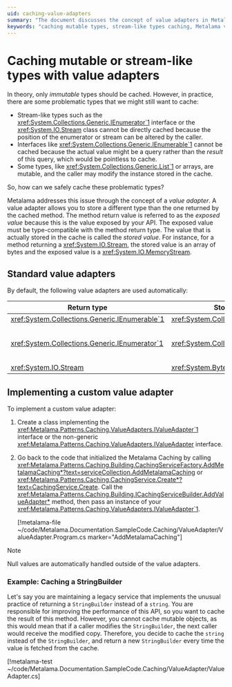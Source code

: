 ```yaml
---
uid: caching-value-adapters
summary: "The document discusses the concept of value adapters in Metalama for caching mutable or stream-like types. It details how to implement a custom value adapter and provides examples."
keywords: "caching mutable types, stream-like types caching, Metalama value adapter, custom value adapter implementation, .NET caching, immutable types caching, caching problematic types, caching configuration"
---
```

# Caching mutable or stream-like types with value adapters

In theory, only _immutable_ types should be cached. However, in practice, there are some problematic types that we might still want to cache:

* Stream-like types such as the <xref:System.Collections.Generic.IEnumerator`1> interface or the <xref:System.IO.Stream> class cannot be directly cached because the position of the enumerator or stream can be altered by the caller.
* Interfaces like <xref:System.Collections.Generic.IEnumerable`1> cannot be cached because the actual value might be a query rather than the _result_ of this query, which would be pointless to cache.
* Some types, like <xref:System.Collections.Generic.List`1> or arrays, are mutable, and the caller may modify the instance stored in the cache.

So, how can we safely cache these problematic types?

Metalama addresses this issue through the concept of a *value adapter*. A value adapter allows you to store a different type than the one returned by the cached method. The method return value is referred to as the *exposed value* because this is the value exposed by your API. The exposed value must be type-compatible with the method return type. The value that is actually stored in the cache is called the *stored value*. For instance, for a method returning a <xref:System.IO.Stream>, the stored value is an array of bytes and the exposed value is a <xref:System.IO.MemoryStream>.


## Standard value adapters

By default, the following value adapters are used automatically:

| Return type | Stored type | Exposed type | Comments |
|-------------------------------------------------|-------------|--------------|----------|
| <xref:System.Collections.Generic.IEnumerable`1> | <xref:System.Collections.Generic.List`1> | <xref:System.Collections.Generic.List`1> |  |
| <xref:System.Collections.Generic.IEnumerator`1> | <xref:System.Collections.Generic.List`1> | <xref:System.Collections.Generic.List`1.Enumerator> | The <xref:System.Collections.IEnumerator.Reset> method is not supported by the exposed value.  |
| <xref:System.IO.Stream> | <xref:System.Byte> []  | <xref:System.IO.MemoryStream> |  |


## Implementing a custom value adapter


To implement a custom value adapter:

1. Create a class implementing the <xref:Metalama.Patterns.Caching.ValueAdapters.IValueAdapter`1> interface or the non-generic <xref:Metalama.Patterns.Caching.ValueAdapters.IValueAdapter> interface.

2. Go back to the code that initialized the Metalama Caching by calling <xref:Metalama.Patterns.Caching.Building.CachingServiceFactory.AddMetalamaCaching*?text=serviceCollection.AddMetalamaCaching>  or <xref:Metalama.Patterns.Caching.CachingService.Create*?text=CachingService.Create>. Call the <xref:Metalama.Patterns.Caching.Building.ICachingServiceBuilder.AddValueAdapter*> method, then pass an instance of your <xref:Metalama.Patterns.Caching.ValueAdapters.IValueAdapter`1>.


    [!metalama-file ~/code/Metalama.Documentation.SampleCode.Caching/ValueAdapter/ValueAdapter.Program.cs marker="AddMetalamaCaching"]

> [!NOTE]
> Null values are automatically handled outside of the value adapters.

### Example: Caching a StringBuilder

Let's say you are maintaining a legacy service that implements the unusual practice of returning a `StringBuilder` instead of a `string`. You are responsible for improving the performance of this API, so you want to cache the result of this method. However, you cannot cache mutable objects, as this would mean that if a caller modifies the `StringBuilder`, the next caller would receive the modified copy. Therefore, you decide to cache the `string` instead of the `StringBuilder`, and return a new `StringBuilder` every time the value is fetched from the cache.

[!metalama-test ~/code/Metalama.Documentation.SampleCode.Caching/ValueAdapter/ValueAdapter.cs]


